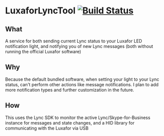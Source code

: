 # LuxaforLyncTool [![Build Status](https://travis-ci.org/torrobinson/LuxaforLyncTool.svg?branch=master)](https://travis-ci.org/torrobinson/LuxaforLyncTool)

## What
A service for both sending current Lync status to your Luxafor LED notification light, and notifying you of new Lync messages (both without running the official Luxafor software)

## Why
Because the default bundled software, when setting your light to your Lync status, can't perform other actions like message notifications.
I plan to add more notification types and further customization in the future.

## How
This uses the Lync SDK to monitor the active Lync/Skype-for-Business instance for messages and state changes, and a HID library for communicating with the Luxafor via USB
